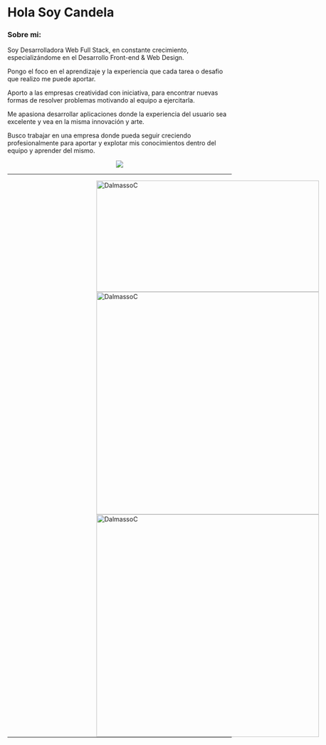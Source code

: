 <!-- ### Hi there 👋 -->
<h1> Hola Soy Candela</h1>
<h3> Sobre mi: </h3>
<p>Soy Desarrolladora Web Full Stack, en constante crecimiento, especializándome en el Desarrollo Front-end & Web Design.

Pongo el foco en el aprendizaje y la experiencia que cada tarea o desafio que realizo me puede aportar.
  
Aporto a las empresas creatividad con iniciativa, para encontrar nuevas formas de resolver problemas motivando al equipo a ejercitarla. 
  
Me apasiona desarrollar aplicaciones donde la experiencia del usuario sea excelente y vea en la misma innovación y arte.
  
Busco trabajar en una empresa donde pueda seguir creciendo profesionalmente para aportar y explotar mis conocimientos dentro del equipo y aprender del mismo.</p>

<!-- <h3>Tecnologias:</h3> -->

<p align="center">
<img src="https://skillicons.dev/icons?i=js,html,css,react"/>
</p>
<hr width="100%"/>
  <img align="left" width="500" height="250"  hspace="200" src="https://github-readme-stats.vercel.app/api/top-langs?username=DalmassoC&show_icons=true&bg_color=202020&text_color=B9B9B9&locale=es&layout=compact" alt="DalmassoC" />
  <img align="left" width='500' hspace="200" src="https://github-readme-stats.vercel.app/api?username=DalmassoC&count_private=true&bg_color=202020&text_color=B9B9B9" alt="DalmassoC" />
  <img align="left" width='500' hspace="200" src="https://github-readme-streak-stats.herokuapp.com/?user=DalmassoC&show_icons=true&bg_color=202020&text_color=B9B9B9&theme=dark" alt="DalmassoC" />
  <hr width="100%"/>

###

